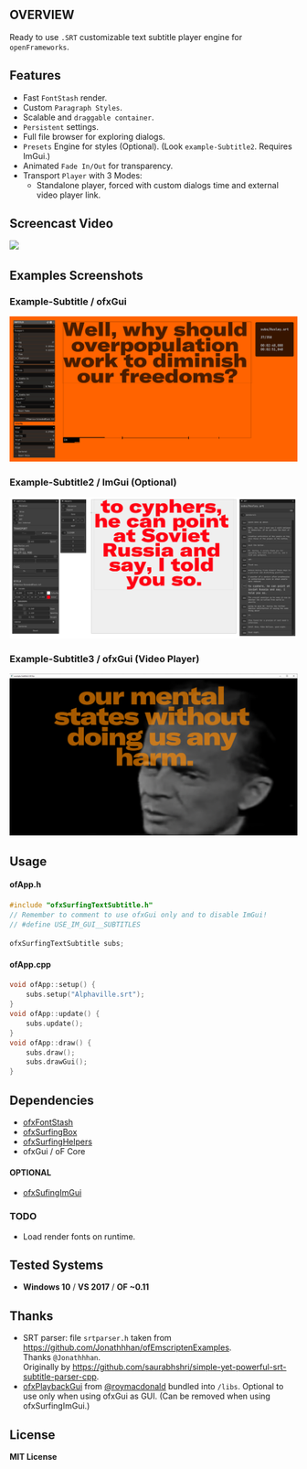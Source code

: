 ## OVERVIEW

Ready to use `.SRT` customizable text subtitle player engine for `openFrameworks`. 

## Features
- Fast `FontStash` render.
- Custom `Paragraph Styles`.
- Scalable and `draggable container`.
- `Persistent` settings.
- Full file browser for exploring dialogs.
- `Presets` Engine for styles (Optional). 
	(Look `example-Subtitle2`. Requires ImGui.)
- Animated `Fade In/Out` for transparency.
- Transport `Player` with 3 Modes: 
	- Standalone player, forced with custom dialogs time and external video player link. 

## Screencast Video

[![](https://markdown-videos.deta.dev/youtube/kcObeooL3Pc)](https://youtu.be/kcObeooL3Pc)
<!-- [![](https://img.youtube.com/vi/kcObeooL3Pc/maxresdefault.jpg)](https://www.youtube.com/watch?v=kcObeooL3Pc) -->

## Examples Screenshots
### Example-Subtitle / ofxGui 
![Screenshot](example-Subtitle/Capture.PNG)
### Example-Subtitle2 / ImGui (Optional) 
![Screenshot](example-Subtitle2/Capture.PNG)
### Example-Subtitle3 / ofxGui (Video Player) 
![Screenshot](example-Subtitle3/Capture.PNG)

## Usage
#### ofApp.h
```.cpp
#include "ofxSurfingTextSubtitle.h"
// Remember to comment to use ofxGui only and to disable ImGui!
// #define USE_IM_GUI__SUBTITLES

ofxSurfingTextSubtitle subs;
```
#### ofApp.cpp
```.cpp
void ofApp::setup() {
	subs.setup("Alphaville.srt");
}
void ofApp::update() {
	subs.update();
}
void ofApp::draw() {
	subs.draw();
	subs.drawGui();
}
```

## Dependencies
- [ofxFontStash](https://github.com/armadillu/ofxFontStash)
- [ofxSurfingBox](https://github.com/moebiussurfing/ofxSurfingBox)
- [ofxSurfingHelpers](https://github.com/moebiussurfing/ofxSurfingHelpers)
- ofxGui / oF Core

#### OPTIONAL
- [ofxSufingImGui](https://github.com/moebiussurfing/ofxSurfingImGui)

### TODO
- Load render fonts on runtime.

## Tested Systems
* **Windows 10** / **VS 2017** / **OF ~0.11**

## Thanks
* SRT parser: file `srtparser.h` taken from https://github.com/Jonathhhan/ofEmscriptenExamples.  
Thanks `@Jonathhhan`.  
Originally by https://github.com/saurabhshri/simple-yet-powerful-srt-subtitle-parser-cpp.  
* [ofxPlaybackGui](https://github.com/roymacdonald/ofxPlaybackGui) from [@roymacdonald](https://github.com/roymacdonald) bundled into `/libs`. Optional to use only when using ofxGui as GUI. (Can be removed when using ofxSurfingImGui.)

## License
**MIT License**
